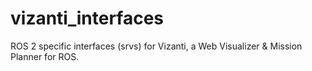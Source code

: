 # vizanti_interfaces

ROS 2 specific interfaces (srvs) for Vizanti, a Web Visualizer & Mission Planner for ROS.

